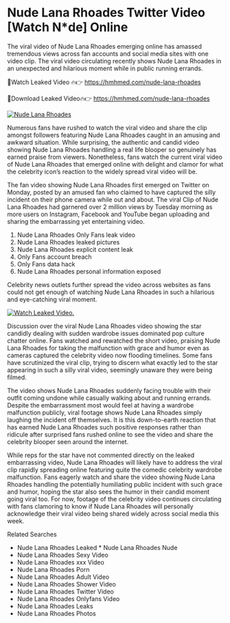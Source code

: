﻿# Nude Lana Rhoades Twitter Video [Watch N*de] Online

The viral video of ﻿Nude Lana Rhoades emerging online has amassed tremendous views across fan accounts and social media sites with one video clip. The viral video circulating recently shows ﻿Nude Lana Rhoades in an unexpected and hilarious moment while in public running errands. 

🔴Watch Leaked Video 🔥👉  https://hmhmed.com/nude-lana-rhoades 

🔴Download Leaked Video🔥👉  https://hmhmed.com/nude-lana-rhoades 

[![Nude Lana Rhoades](https://i.imgur.com/dJHk4Zq.gif)](https://hmhmed.com/nude-lana-rhoades)

Numerous fans have rushed to watch the viral video and share the clip amongst followers featuring ﻿Nude Lana Rhoades caught in an amusing and awkward situation. While surprising, the authentic and candid video showing ﻿Nude Lana Rhoades handling a real life blooper so genuinely has earned praise from viewers. Nonetheless, fans watch the current viral video of ﻿Nude Lana Rhoades that emerged online with delight and clamor for what the celebrity icon’s reaction to the widely spread viral video will be.

The fan video showing ﻿Nude Lana Rhoades first emerged on Twitter on Monday, posted by an amused fan who claimed to have captured the silly incident on their phone camera while out and about. The viral Clip of ﻿Nude Lana Rhoades had garnered over 2 million views by Tuesday morning as more users on Instagram, Facebook and YouTube began uploading and sharing the embarrassing yet entertaining video. 

1. ﻿Nude Lana Rhoades Only Fans leak video
2. ﻿Nude Lana Rhoades leaked pictures
3. ﻿Nude Lana Rhoades explicit content leak
4. Only Fans account breach
5. Only Fans data hack
6. ﻿Nude Lana Rhoades personal information exposed

Celebrity news outlets further spread the video across websites as fans could not get enough of watching ﻿Nude Lana Rhoades in such a hilarious and eye-catching viral moment. 

[![Watch Leaked Video.](https://miro.medium.com/v2/resize:fit:828/format:webp/1*cilzJN44JGOrTw9NJCrNHA.gif "Watch Leaked Video")](https://hmhmed.com/nude-lana-rhoades)

Discussion over the viral ﻿Nude Lana Rhoades video showing the star candidly dealing with sudden wardrobe issues dominated pop culture chatter online. Fans watched and rewatched the short video, praising ﻿Nude Lana Rhoades for taking the malfunction with grace and humor even as cameras captured the celebrity video now flooding timelines. Some fans have scrutinized the viral clip, trying to discern what exactly led to the star appearing in such a silly viral video, seemingly unaware they were being filmed.

The video shows ﻿Nude Lana Rhoades suddenly facing trouble with their outfit coming undone while casually walking about and running errands. Despite the embarrassment most would feel at having a wardrobe malfunction publicly, viral footage shows ﻿Nude Lana Rhoades simply laughing the incident off themselves. It is this down-to-earth reaction that has earned ﻿Nude Lana Rhoades such positive responses rather than ridicule after surprised fans rushed online to see the video and share the celebrity blooper seen around the internet.  

While reps for the star have not commented directly on the leaked embarrassing video, ﻿Nude Lana Rhoades will likely have to address the viral clip rapidly spreading online featuring quite the comedic celebrity wardrobe malfunction. Fans eagerly watch and share the video showing ﻿Nude Lana Rhoades handling the potentially humiliating public incident with such grace and humor, hoping the star also sees the humor in their candid moment going viral too. For now, footage of the celebrity video continues circulating with fans clamoring to know if ﻿Nude Lana Rhoades will personally acknowledge their viral video being shared widely across social media this week.

Related Searches
* ﻿Nude Lana Rhoades Leaked
﻿* Nude Lana Rhoades Nude
* ﻿Nude Lana Rhoades Sexy Video
* ﻿Nude Lana Rhoades xxx Video
* ﻿Nude Lana Rhoades Porn
* ﻿Nude Lana Rhoades Adult Video
* ﻿Nude Lana Rhoades Shower Video
* ﻿Nude Lana Rhoades Twitter Video
* ﻿Nude Lana Rhoades Onlyfans Video
* ﻿Nude Lana Rhoades Leaks
* ﻿Nude Lana Rhoades Photos